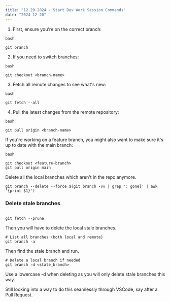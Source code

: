 ```yaml
---
title: "12.20.2024 - Start Dev Work Session Commands"
date: "2024-12-20"
---
```


1. First, ensure you're on the correct branch:

```
bash
```

```
git branch
```

2. If you need to switch branches:

```
bash
```

```
git checkout <branch-name>
```

3. Fetch all remote changes to see what's new:

```
bash
```

```
git fetch --all
```

4. Pull the latest changes from the remote repository:

```
bash
```

```
git pull origin <branch-name>
```

If you're working on a feature branch, you might also want to make sure it's up to date with the main branch:

```
bash
```

```
git checkout <feature-branch>
git pull origin main
```

Delete all the local branches which aren't in the repo anymore.

```
git branch --delete --force $(git branch -vv | grep ': gone]' | awk '{print $1}')
```

### Delete stale branches

```

git fetch --prune 
```

Then you will have to delete the local stale branches.

```
# List all branches (both local and remote)
git branch -a

```

Then find the stale branch and run.

```
# Delete a local branch if needed
git branch -d <state_branch>
```

Use a lowercase -d when deleting as you will only delete stale branches this way.

Still looking into a way to do this seamlessly through VSCode, say after a Pull Request.
